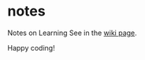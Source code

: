 # notes
Notes on Learning
See in the [wiki page][].

Happy coding!

[wiki page]: https://github.com/rxjs-space/notes/wiki

